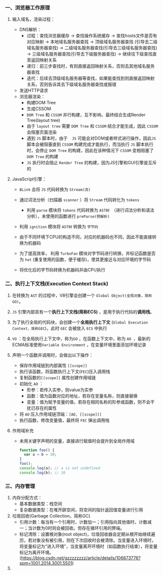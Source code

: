 ### 一、浏览器工作原理 

1. 输入域名，渲染过程：

   - DNS解析：
     * 过程：查找浏览器缓存 -> 查找操作系统缓存 -> 查找hosts文件是否有对应映射 ->  本地域名服务器查找 -> 顶级域名服务器查找 (引导去二级域名服务器查找) -> 二级域名服务器查找(引导去三级域名服务器查找) -> 三级域名服务器查找(引导去下级服务器查找) -> 继续往下级查找直至返回映射关系
     * 递归：前三步查找时，有则直接返回映射关系，否则去其他域名服务器查找
     * 迭代：后续去顶级域名服务器等查找，如果能查找到则直接返回映射关系，否则告诉其去下级域名服务器查找或报错
   - 发送HTTP请求
   - 浏览器渲染：
     * 构建DOM Tree
     * 生成CSSOM
     * `DOM Tree` 和 `CSSOM` 并行构建，互不影响，最终结合生成Render Tree(layout tree)
     * 由于 `layout tree` 需要 `DOM Tree` 和 `CSSOM` 结合才能生成，因此 `CSSOM` 会阻塞页面渲染
     * 遇到 `JS` 脚本时，由于`  JS` 可能会对DOM或者样式进行操作，因此`JS` 脚本会被阻塞直到 `CSSOM` 构建完成才能执行，而当执行 `JS` 脚本执行时，会停止 `DOM Tree` 的构建，因此在该种情况下 `CSSOM` 变相阻塞了 `DOM Tree` 的构建
     * `JS` 执行时会阻止 `Render Tree` 的构建，因为JS引擎和GUI引擎是互斥的

2. JavaScript引擎：

   - `BLink` 会将 `JS` 代码转换为 `Stream(流)`


   - 通过词法分析（扫描器 `scanner` ）将 `Stream` 代码转化为 `tokens` 
     - 利用 `parse` 模块将 `tokens` 代码转换为 `AST树 `（进行词法分析和语法分析），未使用的函数进行 `preParse(预解析)` 
   - 利用 `ignition` 模块将 `AST树` 转换为 `字节码`
   - 由于不同环境下CPU的构造不同，对应的机器码也不同，因此不能直接转换为机器码
   - 为了提高效率， 利用 `TurboFan` 模块对字节码进行转换，并标记函数是否为 `hot` (重复使用的函数，便于缓存)，使其更接近与对应环境的字节码
   - 将优化后的字节码转换为机器码并由CPU执行

### 二、执行上下文栈(Execution Context Stack)

1. 在转换为 `AST` 的过程中，V8引擎会创建一个 `Global Object(全局对象，简称GO)`。 

2. `JS` 引擎内部具有一个**执行上下文栈(简称ECS)** ，是用于执行代码的**调用栈**。

3. 为了执行全局的代码块，会创建一个**全局执行上下文** (`Global Execution Context，简称GEC`)，此时 `GEC` 会被放入 `ECS` 中执行

4. `VO` ：在全局执行上下文中，称为`GO` ，在函数上下文中，称为 `AO `，最新的ECMA标准使用`Variable Environment` ，在变量环境里面添加环境记录

5. 声明一个函数并调用时，会做出以下操作：

   + 保存作用域链到内部属性 `[[scope]]` 
   + 执行该函数，将函数执行上下文(`FEC`)压入调用栈
   + 复制函数的`[[scope]]` 属性创建作用域链
   + 初始化 `AO` ：
     * 形参：若传入实参，则value为实参
     * 函数：值为函数对应的地址，若存在变量名称，则直接替换
     * 变量：值为赋予变量的值，若存在相同名称的形参或函数，则不会干扰已存在的属性
   + 将 `AO` 压入作用域链顶端：`[AO, [[scope]]]`
   + 执行函数，修改变量值，最终将 `FEC` 弹出调用栈

6. 作用域补充

   - 未用关键字声明的变量，直接进行赋值时会提升到全局作用域

     ```js
     function foo() {
       var a = b = 10;
     }
     foo();
     console.log(a); // a is not undefined
     console.log(b); // 10
     ```

### 三、内存管理

1. 内存分配方式：
   - 基本数据类型：栈空间
   - 复杂数据类型：在堆开辟空间，将空间的指针返回值变量进行引用
2. 垃圾回收(Garbage Collection，简称GC)
   - 引用计数：每当有一个引用时，计数加一；引用指向其他值时，计数减一；当计数为0时则会被回收。但存在循环引用的弊端。
   - 标记清除：设置根对象(root object)，垃圾回收器会定期从根开始继续遍历，若对象没有被引用，则在下次回收时会被清除。当变量进入环境时，将变量标记为“进入环境”，当变量离开环境时（如函数执行结束），将变量标记为离开环境。(https://blog.csdn.net/gzzzzzzzz/article/details/106873776?spm=1001.2014.3001.5501)
3. ​